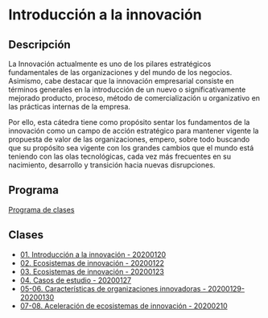# Introducción a la innovación

## Descripción
La Innovación actualmente es uno de los pilares estratégicos fundamentales de las organizaciones y del mundo de los negocios. Asimismo, cabe destacar que la innovación empresarial consiste en términos generales en la introducción de un nuevo o significativamente mejorado producto, proceso, método de comercialización u organizativo en las prácticas internas de la empresa.

Por ello, esta cátedra tiene como propósito sentar los fundamentos de la innovación como un campo de acción estratégico para mantener vigente la propuesta de valor de las organizaciones, empero, sobre todo buscando que su propósito sea vigente con los grandes cambios que el mundo está teniendo con las olas tecnológicas, cada vez más frecuentes en su nacimiento, desarrollo y transición hacia nuevas disrupciones.

## Programa
[Programa de clases](PROGRAMA.md)

## Clases
* [01. Introducción a la innovación - 20200120](/01/01.html)
* [02. Ecosistemas de innovación - 20200122](/02/02.html)
* [03. Ecosistemas de innovación - 20200123](/03/03.html)
* [04. Casos de estudio - 20200127](/04/04.html)
* [05-06. Características de organizaciones innovadoras - 20200129-20200130](/05/05.html)
* [07-08. Aceleración de ecosistemas de innovación - 20200210](/07-08/07-08.html)
